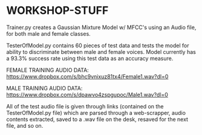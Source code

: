 # WORKSHOP-STUFF


Trainer.py creates a Gaussian Mixture Model w/ MFCC's using an Audio file, for both male and female classes. 

TesterOfModel.py contains 60 pieces of test data and tests the model for ability to discriminate between male and female voices. Model currently has a 93.3% success rate using this test data as an accuracy measure. 


FEMALE TRAINING AUDIO DATA: https://www.dropbox.com/s/bhc9vnixuz81tx4/Female1.wav?dl=0

MALE TRAINING AUDIO DATA: https://www.dropbox.com/s/dpawvo4zspgupoc/Male1.wav?dl=0

All of the test audio file is given through links (contained on the TesterOfModel.py file) which are parsed through a web-scrapper, audio contents extracted, saved to a .wav file on the desk, resaved for the next file, and so on. 
